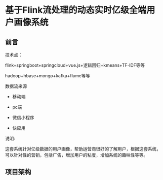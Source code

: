 # 基于Flink流处理的动态实时亿级全端用户画像系统

## 前言

技术点：

flink+springboot+springcloud+vue.js+逻辑回归+kmeans+TF-IDF等等

hadoop+hbase+mongo+kafka+flume等等

数据流来源

- 移动端 

- pc端 

- 微信小程序

- 快应用

  

说明:

​	这套系统针对亿级数据的用户画像，帮助运营商很好的了解用户，根据这套系统，可以针对性的营销，包括广告，增加用户的粘度，增加系统的趣味性等等。



## 项目架构





